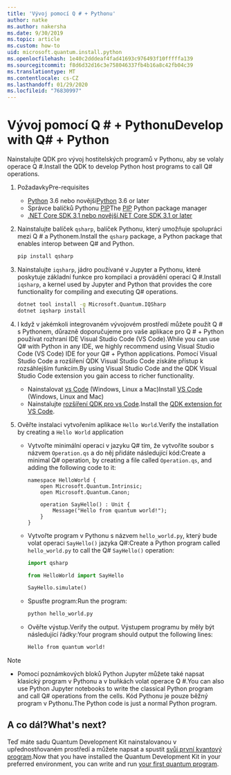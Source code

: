 ```yaml
---
title: 'Vývoj pomocí Q # + Pythonu'
author: natke
ms.author: nakersha
ms.date: 9/30/2019
ms.topic: article
ms.custom: how-to
uid: microsoft.quantum.install.python
ms.openlocfilehash: 1e40c2dddeaf4fad41693c976493f10fffffa139
ms.sourcegitcommit: f8d6d32d16c3e758046337fb4b16a8c42fb04c39
ms.translationtype: MT
ms.contentlocale: cs-CZ
ms.lasthandoff: 01/29/2020
ms.locfileid: "76830997"
---
```

# <a name="develop-with-q--python"></a><span data-ttu-id="8bb54-102">Vývoj pomocí Q # + Pythonu</span><span class="sxs-lookup"><span data-stu-id="8bb54-102">Develop with Q# + Python</span></span>

<span data-ttu-id="8bb54-103">Nainstalujte QDK pro vývoj hostitelských programů v Pythonu, aby se volaly operace Q #.</span><span class="sxs-lookup"><span data-stu-id="8bb54-103">Install the QDK to develop Python host programs to call Q# operations.</span></span>

1. <span data-ttu-id="8bb54-104">Požadavky</span><span class="sxs-lookup"><span data-stu-id="8bb54-104">Pre-requisites</span></span>

    - <span data-ttu-id="8bb54-105">[Python](https://www.python.org/downloads/) 3.6 nebo novější</span><span class="sxs-lookup"><span data-stu-id="8bb54-105">[Python](https://www.python.org/downloads/) 3.6 or later</span></span>
    - <span data-ttu-id="8bb54-106">Správce balíčků Pythonu [PIP](https://pip.pypa.io/en/stable/installing)</span><span class="sxs-lookup"><span data-stu-id="8bb54-106">The [PIP](https://pip.pypa.io/en/stable/installing) Python package manager</span></span>
    - [<span data-ttu-id="8bb54-107">.NET Core SDK 3,1 nebo novější</span><span class="sxs-lookup"><span data-stu-id="8bb54-107">.NET Core SDK 3.1 or later</span></span>](https://www.microsoft.com/net/download)


1. <span data-ttu-id="8bb54-108">Nainstalujte balíček `qsharp`, balíček Pythonu, který umožňuje spolupráci mezi Q # a Pythonem.</span><span class="sxs-lookup"><span data-stu-id="8bb54-108">Install the `qsharp` package, a Python package that enables interop between Q# and Python.</span></span>

    ```bash
    pip install qsharp
    ```

1. <span data-ttu-id="8bb54-109">Nainstalujte `iqsharp`, jádro používané v Jupyter a Pythonu, které poskytuje základní funkce pro kompilaci a provádění operací Q #.</span><span class="sxs-lookup"><span data-stu-id="8bb54-109">Install `iqsharp`, a kernel used by Jupyter and Python that provides the core functionality for compiling and executing Q# operations.</span></span>

    ```bash
    dotnet tool install -g Microsoft.Quantum.IQSharp
    dotnet iqsharp install
    ```
  
1. <span data-ttu-id="8bb54-110">I když v jakémkoli integrovaném vývojovém prostředí můžete použít Q # s Pythonem, důrazně doporučujeme pro vaše aplikace pro Q # + Python používat rozhraní IDE Visual Studio Code (VS Code).</span><span class="sxs-lookup"><span data-stu-id="8bb54-110">While you can use Q# with Python in any IDE, we highly recommend using Visual Studio Code (VS Code) IDE for your Q# + Python applications.</span></span> <span data-ttu-id="8bb54-111">Pomocí Visual Studio Code a rozšíření QDK Visual Studio Code získáte přístup k rozsáhlejším funkcím.</span><span class="sxs-lookup"><span data-stu-id="8bb54-111">By using Visual Studio Code and the QDK Visual Studio Code extension you gain access to richer functionality.</span></span>

    - <span data-ttu-id="8bb54-112">Nainstalovat [vs Code](https://code.visualstudio.com/download) (Windows, Linux a Mac)</span><span class="sxs-lookup"><span data-stu-id="8bb54-112">Install [VS Code](https://code.visualstudio.com/download) (Windows, Linux and Mac)</span></span>
    - <span data-ttu-id="8bb54-113">Nainstalujte [rozšíření QDK pro vs Code](https://marketplace.visualstudio.com/items?itemName=quantum.quantum-devkit-vscode).</span><span class="sxs-lookup"><span data-stu-id="8bb54-113">Install the [QDK extension for VS Code](https://marketplace.visualstudio.com/items?itemName=quantum.quantum-devkit-vscode).</span></span>

1. <span data-ttu-id="8bb54-114">Ověřte instalaci vytvořením aplikace `Hello World`.</span><span class="sxs-lookup"><span data-stu-id="8bb54-114">Verify the installation by creating a `Hello World` application</span></span>

    - <span data-ttu-id="8bb54-115">Vytvořte minimální operaci v jazyku Q# tím, že vytvoříte soubor s názvem `Operation.qs` a do něj přidáte následující kód:</span><span class="sxs-lookup"><span data-stu-id="8bb54-115">Create a minimal Q# operation, by creating a file called `Operation.qs`, and adding the following code to it:</span></span>

        ```qsharp
        namespace HelloWorld {
            open Microsoft.Quantum.Intrinsic;
            open Microsoft.Quantum.Canon;

            operation SayHello() : Unit {
                Message("Hello from quantum world!");
            }
        }
        ```

    - <span data-ttu-id="8bb54-116">Vytvořte program v Pythonu s názvem `hello_world.py`, který bude volat operaci `SayHello()` jazyka Q#:</span><span class="sxs-lookup"><span data-stu-id="8bb54-116">Create a Python program called `hello_world.py` to call the Q# `SayHello()` operation:</span></span>

        ```python
        import qsharp

        from HelloWorld import SayHello

        SayHello.simulate()
        ```

    - <span data-ttu-id="8bb54-117">Spusťte program:</span><span class="sxs-lookup"><span data-stu-id="8bb54-117">Run the program:</span></span>

        ```bash
        python hello_world.py
        ```

    - <span data-ttu-id="8bb54-118">Ověřte výstup.</span><span class="sxs-lookup"><span data-stu-id="8bb54-118">Verify the output.</span></span> <span data-ttu-id="8bb54-119">Výstupem programu by měly být následující řádky:</span><span class="sxs-lookup"><span data-stu-id="8bb54-119">Your program should output the following lines:</span></span>

        ```bash
        Hello from quantum world!
       ```


> [!NOTE]
> * <span data-ttu-id="8bb54-120">Pomocí poznámkových bloků Python Jupyter můžete také napsat klasický program v Pythonu a v buňkách volat operace Q #.</span><span class="sxs-lookup"><span data-stu-id="8bb54-120">You can also use Python Jupyter notebooks to write the classical Python program and call Q# operations from the cells.</span></span> <span data-ttu-id="8bb54-121">Kód Pythonu je pouze běžný program v Pythonu.</span><span class="sxs-lookup"><span data-stu-id="8bb54-121">The Python code is just a normal Python program.</span></span>

## <a name="whats-next"></a><span data-ttu-id="8bb54-122">A co dál?</span><span class="sxs-lookup"><span data-stu-id="8bb54-122">What's next?</span></span>

<span data-ttu-id="8bb54-123">Teď máte sadu Quantum Development Kit nainstalovanou v upřednostňovaném prostředí a můžete napsat a spustit [svůj první kvantový program](xref:microsoft.quantum.write-program).</span><span class="sxs-lookup"><span data-stu-id="8bb54-123">Now that you have installed the Quantum Development Kit in your preferred environment, you can write and run [your first quantum program](xref:microsoft.quantum.write-program).</span></span>
